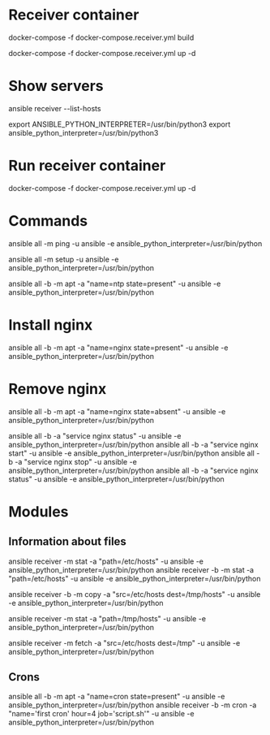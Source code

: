 # Receiver container

docker-compose -f docker-compose.receiver.yml build

docker-compose -f docker-compose.receiver.yml up -d

# Show servers

ansible receiver --list-hosts

export ANSIBLE_PYTHON_INTERPRETER=/usr/bin/python3
export ansible_python_interpreter=/usr/bin/python3

# Run receiver container

docker-compose -f docker-compose.receiver.yml up -d

# Commands
ansible all -m ping -u ansible -e ansible_python_interpreter=/usr/bin/python

ansible all -m setup -u ansible -e ansible_python_interpreter=/usr/bin/python

ansible all -b -m apt -a "name=ntp state=present" -u ansible -e ansible_python_interpreter=/usr/bin/python


# Install nginx 
ansible all -b -m apt -a "name=nginx state=present" -u ansible -e ansible_python_interpreter=/usr/bin/python

# Remove nginx
ansible all -b -m apt -a "name=nginx state=absent" -u ansible -e ansible_python_interpreter=/usr/bin/python

ansible all -b -a "service nginx status" -u ansible -e ansible_python_interpreter=/usr/bin/python
ansible all -b -a "service nginx start" -u ansible -e ansible_python_interpreter=/usr/bin/python
ansible all -b -a "service nginx stop" -u ansible -e ansible_python_interpreter=/usr/bin/python
ansible all -b -a "service nginx status" -u ansible -e ansible_python_interpreter=/usr/bin/python

# Modules

## Information about files

ansible receiver -m stat -a "path=/etc/hosts" -u ansible -e ansible_python_interpreter=/usr/bin/python
ansible receiver -b -m stat -a "path=/etc/hosts" -u ansible -e ansible_python_interpreter=/usr/bin/python

ansible receiver -b -m copy -a "src=/etc/hosts dest=/tmp/hosts" -u ansible -e ansible_python_interpreter=/usr/bin/python

ansible receiver -m stat -a "path=/tmp/hosts" -u ansible -e ansible_python_interpreter=/usr/bin/python

ansible receiver -m fetch -a "src=/etc/hosts dest=/tmp" -u ansible -e ansible_python_interpreter=/usr/bin/python

## Crons
ansible all -b -m apt -a "name=cron state=present" -u ansible -e ansible_python_interpreter=/usr/bin/python
ansible receiver -b -m cron -a "name='first cron' hour=4 job='script.sh'" -u ansible -e ansible_python_interpreter=/usr/bin/python

